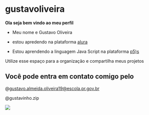 # gustavoliveira

**Ola seja bem vindo ao meu perfil**

- Meu nome e Gustavo Oliveira

- estou apredendo na plataforma [alura](https:www.alura.com.br/)

- Estou aprendendo a linguagem Java Script na plataforma [p5)s](https://editor.p5js.org/)

Utilize esse espaço para a organização e compartilha meus projetos

 ## Você pode entra em contato comigo pelo 

@gustavo.almeida.oliveira19@escola.pr.gov.br

@gustavinho.zip

![](https://media.tenor.com/SaV_3ViP_rYAAAAC/paolo-maldini.gif)

